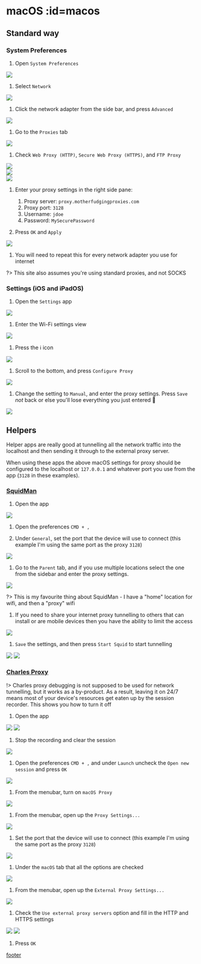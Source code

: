 # <i class="i-macos"></i> macOS :id=macos

## Standard way

### System Preferences

1. Open `System Preferences`

 ![](../assets/macOS/image01.jpg)

1. Select `Network`

 ![](../assets/macOS/image02.jpg)

1. Click the network adapter from the side bar, and press `Advanced`

 ![](../assets/macOS/image03.jpg)

1. Go to the `Proxies` tab

 ![](../assets/macOS/image04.jpg)

1. Check `Web Proxy (HTTP)`, `Secure Web Proxy (HTTPS)`, and `FTP Proxy`

 ![](../assets/macOS/image05.jpg)<br>
 ![](../assets/macOS/image06.jpg)<br>
 ![](../assets/macOS/image07.jpg)

1. Enter your proxy settings in the right side pane:

   1. Proxy server: `proxy.motherfudgingproxies.com`
   1. Proxy port: `3128`
   1. Username: `jdoe`
   1. Password: `MySecurePassword`

1. Press `OK` and `Apply`

 ![](../assets/macOS/image08.jpg)

1. You will need to repeat this for every network adapter you use for internet

?> This site also assumes you're using standard proxies, and not SOCKS

### Settings (iOS and iPadOS)

1. Open the `Settings` app

 ![](../assets/macOS/image09.jpg)

1. Enter the Wi-Fi settings view

 ![](../assets/macOS/image10.jpg)

1. Press the :information_source: icon

 ![](../assets/macOS/image11.jpg)

1. Scroll to the bottom, and press `Configure Proxy`

 ![](../assets/macOS/image12.jpg)

1. Change the setting to `Manual`, and enter the proxy settings. Press `Save` _not_ back or else you'll lose everything you just entered :facepalm:

 ![](../assets/macOS/image13.jpg)

## Helpers

Helper apps are really good at tunnelling all the network traffic into the localhost and then sending it through to the external proxy server.

When using these apps the above macOS settings for proxy should be configured to the localhost or `127.0.0.1` and whatever port you use from the app (`3128` in these examples).

### [SquidMan](https://squidman.net/squidman/)

1. Open the app

 ![](../assets/macOS/image14.jpg)

1. Open the preferences `CMD + ,`

1. Under `General`, set the port that the device will use to connect (this example I'm using the same port as the proxy `3128`)

 ![](../assets/macOS/image15.jpg)

1. Go to the `Parent` tab, and if you use multiple locations select the one from the sidebar and enter the proxy settings.

 ![](../assets/macOS/image16.jpg)

 ?> This is my favourite thing about SquidMan - I have a "home" location for wifi, and then a "proxy" wifi

1. If you need to share your internet proxy tunnelling to others that can install or are mobile devices then you have the ability to limit the access

 ![](../assets/macOS/image17.jpg)

1. `Save` the settings, and then press `Start Squid` to start tunnelling

 ![](../assets/macOS/image18.jpg)
 ![](../assets/macOS/image19.jpg)

### [Charles Proxy](https://www.charlesproxy.com)

!> Charles proxy debugging is not supposed to be used for network tunnelling, but it works as a by-product. As a result, leaving it on 24/7 means most of your device's resources get eaten up by the session recorder. This shows you how to turn it off

1. Open the app

 ![](../assets/macOS/image20.jpg)
 ![](../assets/macOS/image21.jpg)

1. Stop the recording and clear the session

 ![](../assets/macOS/image22.jpg)

1. Open the preferences `CMD + ,` and under `Launch` uncheck the `Open new session` and press `OK`

 ![](../assets/macOS/image23.jpg)

1. From the menubar, turn on `macOS Proxy`

 ![](../assets/macOS/image24.jpg)

1. From the menubar, open up the `Proxy Settings...`

 ![](../assets/macOS/image25.jpg)

1. Set the port that the device will use to connect (this example I'm using the same port as the proxy `3128`)

 ![](../assets/macOS/image26.jpg)

1. Under the `macOS` tab that all the options are checked

 ![](../assets/macOS/image27.jpg)

1. From the menubar, open up the `External Proxy Settings...`

 ![](../assets/macOS/image28.jpg)

1. Check the `Use external proxy servers` option and fill in the HTTP and HTTPS settings

 ![](../assets/macOS/image29.jpg)
 ![](../assets/macOS/image30.jpg)

1. Press `OK`

[footer](../site/footer.md ':include')
